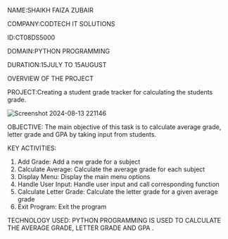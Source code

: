 NAME:SHAIKH FAIZA ZUBAIR

COMPANY:CODTECH IT SOLUTIONS

ID:CT08DS5000

DOMAIN:PYTHON PROGRAMMING

DURATION:15JULY TO 15AUGUST

OVERVIEW OF THE PROJECT


PROJECT:Creating a student grade tracker for calculating the students grade.

![Screenshot 2024-08-13 221146](https://github.com/user-attachments/assets/fe1f5c3a-16b5-4fec-acac-e35646bbb738)




OBJECTIVE:
The main objective of this task is to calculate average grade, letter grade and GPA by taking input from students.

KEY ACTIVITIES:
1. Add Grade: Add a new grade for a subject
2. Calculate Average: Calculate the average grade for each subject
3. Display Menu: Display the main menu options
4. Handle User Input: Handle user input and call corresponding function
5. Calculate Letter Grade: Calculate the letter grade for a given average grade
6. Exit Program: Exit the program

TECHNOLOGY USED: PYTHON PROGRAMMING IS USED TO CALCULATE THE AVERAGE GRADE, LETTER GRADE AND GPA .

